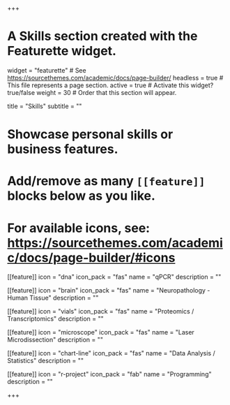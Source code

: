 +++
# A Skills section created with the Featurette widget.
widget = "featurette"  # See https://sourcethemes.com/academic/docs/page-builder/
headless = true  # This file represents a page section.
active = true  # Activate this widget? true/false
weight = 30  # Order that this section will appear.

title = "Skills"
subtitle = ""

# Showcase personal skills or business features.
# 
# Add/remove as many `[[feature]]` blocks below as you like.
# 
# For available icons, see: https://sourcethemes.com/academic/docs/page-builder/#icons

[[feature]]
  icon = "dna"
  icon_pack = "fas"
  name = "qPCR"
  description = ""

[[feature]]
  icon = "brain"
  icon_pack = "fas"
  name = "Neuropathology - Human Tissue"
  description = ""
  
 [[feature]]
  icon = "vials"
  icon_pack = "fas"
  name = "Proteomics / Transcriptomics"
  description = ""
  
[[feature]]
  icon = "microscope"
  icon_pack = "fas"
  name = "Laser Microdissection"
  description = ""

  
[[feature]]
  icon = "chart-line"
  icon_pack = "fas"
  name = "Data Analysis / Statistics"
  description = ""  

[[feature]]
  icon = "r-project"
  icon_pack = "fab"
  name = "Programming"
  description = ""

+++
